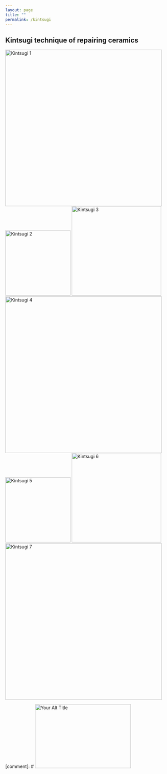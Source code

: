 ```yaml
---
layout: page
title: ""
permalink: /kintsugi
---
```


## Kintsugi technique of repairing ceramics

<img src="{{site.baseurl}}/pics/kintsugi1.jpg" alt="Kintsugi 1" title="Kintsugi 1" width="490">
<img src="{{site.baseurl}}/pics/kintsugi2.jpg" alt="Kintsugi 2" title="Kintsugi 2" width="204">
<img src="{{site.baseurl}}/pics/kintsugi3.jpg" alt="Kintsugi 3" title="Kintsugi 3" width="280">
<img src="{{site.baseurl}}/pics/kintsugi4.jpg" alt="Kintsugi 4" title="Kintsugi 4" width="490">
<img src="{{site.baseurl}}/pics/kintsugi5.jpg" alt="Kintsugi 5" title="Kintsugi 5" width="204">
<img src="{{site.baseurl}}/pics/kintsugi6.jpg" alt="Kintsugi 6" title="Kintsugi 6" width="280">
<img src="{{site.baseurl}}/pics/kintsugi7.jpg" alt="Kintsugi 7" title="Kintsugi 7" width="490">



[comment]: # <img src="{{site.baseurl}}/pics/violin1.jpg" alt="Your Alt Title" title="Your Title" width="300" height="200" class="alignright size-medium wp-image-28">
